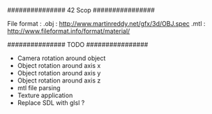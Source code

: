 ###############  42 Scop  ################

File format :
.obj : http://www.martinreddy.net/gfx/3d/OBJ.spec
.mtl : http://www.fileformat.info/format/material/

###############  TODO     ################

- Camera rotation around object
- Object rotation around axis x
- Object rotation around axis y
- Object rotation around axis z
- mtl file parsing
- Texture application
- Replace SDL with glsl ?
